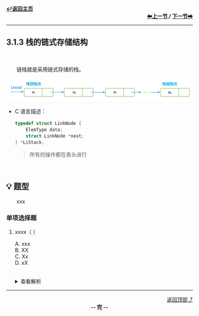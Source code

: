 <a name="top"></a>
<div align="left">
    <a href="/README.md"><b>↩返回主页</b></a>
</div>
<div align="right">
    <b>
    <a href="3.1.2%20栈的顺序存储结构.md">⬅上一节 </a>
    /
    <a href="../3.2%20队列/3.2.1%20队列的基本概念.md"> 下一节➡</a>
    </b>
</div>
<hr>

## 3.1.3 栈的链式存储结构

<br>

&emsp;&emsp;链栈就是采用链式存储的栈。

<div align="center">
    <img src="/pics/3/3.1.3(1).png" width=800>
</div>

+ C 语言描述：

    ```c
    typedef struct LinkNode {
        ElemType data;
        struct LinkNode *next;
    } *LiStack;
    ```

    > 所有的操作都在表头进行

<br>

## 💡 题型

&emsp;&emsp;xxx

### 单项选择题

1. xxxx（ ）

    A. xxx<br>
    B. XX<br>
    C. Xx<br>
    D. xX<br><br>
    <details>
    <summary>查看解析</summary>
    <p>答案：x</p>
    </details>

<hr>

<div align="right">
    <a href="#top">返回顶部⤴</a>
</div>

<div align="center">
    <b>-- 完 --</b>
</div>